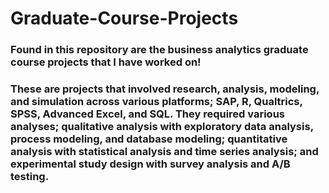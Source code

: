 # Graduate-Course-Projects
### Found in this repository are the business analytics graduate course projects that I have worked on! 

### These are projects that involved research, analysis,  modeling, and simulation across various platforms; SAP, R, Qualtrics, SPSS, Advanced Excel, and SQL. They required various analyses; qualitative analysis with exploratory data analysis, process modeling, and database modeling; quantitative analysis with statistical analysis and time series analysis; and experimental study design with survey analysis and A/B testing. 
